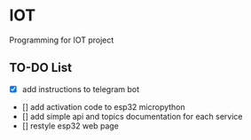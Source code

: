 # IOT
Programming for IOT project


## TO-DO List
- [x] add instructions to telegram bot
- [] add activation code to esp32 micropython
- [] add simple api and topics documentation for each service
- [] restyle esp32 web page
